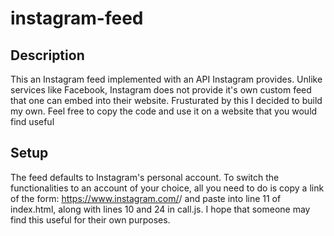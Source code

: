 # instagram-feed


## Description

This an Instagram feed implemented with an API Instagram provides. Unlike services like Facebook, Instagram does not provide it's own custom feed that one
can embed into their website. Frusturated by this I decided to build my own. Feel free to copy the code and use it on a website that you would find useful

## Setup

The feed defaults to Instagram's personal account. To switch the functionalities to an account of your choice, all you need to do is copy a link of the form:
https://www.instagram.com/<account name>/ and paste into line 11 of index.html, along with lines 10 and 24 in call.js. I hope that someone may find this useful for their own purposes.
